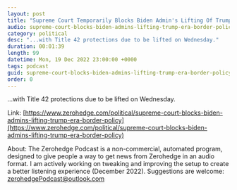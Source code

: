 ```yaml
---
layout: post
title: "Supreme Court Temporarily Blocks Biden Admin's Lifting Of Trump-Era Border Policy"
audio: supreme-court-blocks-biden-admins-lifting-trump-era-border-policy-0
category: political
desc: "...with Title 42 protections due to be lifted on Wednesday."
duration: 00:01:39
length: 99
datetime: Mon, 19 Dec 2022 23:00:00 +0000
tags: podcast
guid: supreme-court-blocks-biden-admins-lifting-trump-era-border-policy-0
order: 0
---
```

...with Title 42 protections due to be lifted on Wednesday.

Link: [https://www.zerohedge.com/political/supreme-court-blocks-biden-admins-lifting-trump-era-border-policy](https://www.zerohedge.com/political/supreme-court-blocks-biden-admins-lifting-trump-era-border-policy)

About: The Zerohedge Podcast is a non-commercial, automated program, designed to give people a way to get news from Zerohedge in an audio format.  I am actively working on tweaking and improving the setup to create a better listening experience (December 2022).  Suggestions are welcome: [zerohedgePodcast@outlook.com](mailto:zerohedgePodcast@outlook.com)